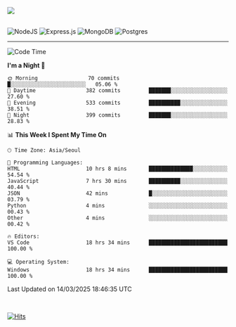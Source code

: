 ![](https://github-readme-stats.vercel.app/api?username=hqnseung&theme=dark&show_icons=true&hide_border=false&include_all_commits=false&count_private=true) <br/><br/>

![NodeJS](https://img.shields.io/badge/node.js-6DA55F?style=for-the-badge&logo=node.js&logoColor=white) 
![Express.js](https://img.shields.io/badge/express.js-%23404d59.svg?style=for-the-badge&logo=express&logoColor=%2361DAFB) ![MongoDB](https://img.shields.io/badge/MongoDB-%234ea94b.svg?style=for-the-badge&logo=mongodb&logoColor=white) ![Postgres](https://img.shields.io/badge/postgres-%23316192.svg?style=for-the-badge&logo=postgresql&logoColor=white)

---


<!--START_SECTION:waka-->
![Code Time](http://img.shields.io/badge/Code%20Time-253%20hrs%2032%20mins-blue)

**I'm a Night 🦉** 

```text
🌞 Morning                70 commits          █░░░░░░░░░░░░░░░░░░░░░░░░   05.06 % 
🌆 Daytime                382 commits         ███████░░░░░░░░░░░░░░░░░░   27.60 % 
🌃 Evening                533 commits         ██████████░░░░░░░░░░░░░░░   38.51 % 
🌙 Night                  399 commits         ███████░░░░░░░░░░░░░░░░░░   28.83 % 
```


📊 **This Week I Spent My Time On** 

```text
🕑︎ Time Zone: Asia/Seoul

💬 Programming Languages: 
HTML                     10 hrs 8 mins       ██████████████░░░░░░░░░░░   54.54 % 
JavaScript               7 hrs 30 mins       ██████████░░░░░░░░░░░░░░░   40.44 % 
JSON                     42 mins             █░░░░░░░░░░░░░░░░░░░░░░░░   03.79 % 
Python                   4 mins              ░░░░░░░░░░░░░░░░░░░░░░░░░   00.43 % 
Other                    4 mins              ░░░░░░░░░░░░░░░░░░░░░░░░░   00.42 % 

🔥 Editors: 
VS Code                  18 hrs 34 mins      █████████████████████████   100.00 % 

💻 Operating System: 
Windows                  18 hrs 34 mins      █████████████████████████   100.00 % 
```


 Last Updated on 14/03/2025 18:46:35 UTC
<!--END_SECTION:waka-->

<br>

[![Hits](https://hits.seeyoufarm.com/api/count/incr/badge.svg?url=https%3A%2F%2Fgithub.com%2Fhqnseung&count_bg=%2379C83D&title_bg=%23555555&icon=&icon_color=%23E7E7E7&title=hits&edge_flat=false)](https://hits.seeyoufarm.com)

